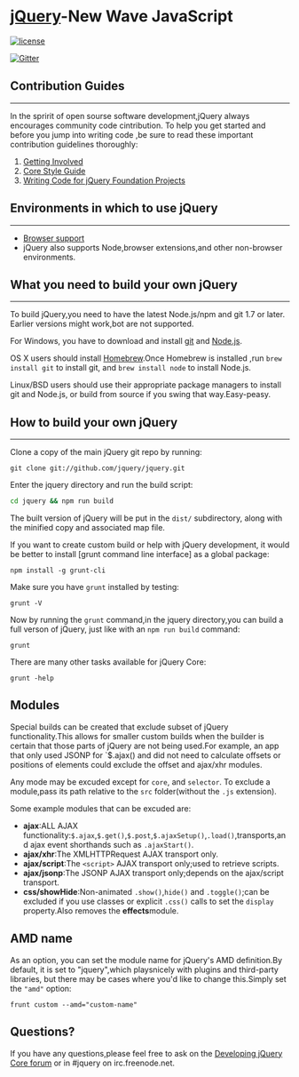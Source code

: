 # [jQuery](https://jquery.com/)-New Wave JavaScript

[![license](https://app.fossa.io/api/projects/git%2Bgithub.com%2Fjquery%2Fjquery.svg?type=shield)](https://app.fossa.io/projects/git%2Bgithub.com%2Fjquery%2Fjquery?ref=badge_shield)

[![Gitter](https://badges.gitter.im/jquery/jquery.svg)](https://gitter.im/jquery/jquery?utm_source=badge&utm_medium=badge&utm_campaign=pr-badge)
## Contribution Guides
--------------------------
In the spririt of open sourse software development,jQuery always encourages community code cintribution. To help you get started and before you jump into writing code ,be sure to read these important contribution guidelines thoroughly:<br>
1. [Getting Involved](https://contribute.jquery.org/)
2. [Core Style Guide](https://contribute.jquery.org/style-guide/js/)
3. [Writing Code for jQuery Foundation Projects](https://contribute.jquery.org/code/)
## Environments in which to use jQuery
---
- [Browser support](https://jquery.com/browser-support/)
- jQuery also supports Node,browser extensions,and other non-browser environments.
## What you need to build your own jQuery
---
To build jQuery,you need to have the latest Node.js/npm and git 1.7 or later. Earlier versions might work,bot are not supported.

For Windows, you have to download and install [git](https://git-scm.com/downloads) and [Node.js](https://nodejs.org/en/download/).

OS X users should install [Homebrew](https://brew.sh/).Once Homebrew is installed ,run `brew install git` to install git, and `brew install node` to install Node.js.

Linux/BSD users should use their appropriate package managers to install git and Node.js, or build from source if you swing that way.Easy-peasy.
## How to build your own jQuery 
---
Clone a copy of the main jQuery git repo by running:
```
git clone git://github.com/jquery/jquery.git
```
Enter the jquery directory and run the build script:
```cmd
cd jquery && npm run build
```
The built version of jQuery will be put in the `dist/` subdirectory, along with the minified copy and associated map file.

If you want to create custom build or help with jQuery development, it would be better to install [grunt command line interface] as a global package:
```
npm install -g grunt-cli
```
Make sure you have `grunt` installed by testing:
```
grunt -V
```
Now by running the `grunt` command,in the jquery directory,you can build a full verson of jQuery, just like with an `npm run build` command:
```
grunt
```
There are many other tasks available for jQuery Core:
```
grunt -help 
```
## Modules
Special builds can be created that exclude subset of jQuery functionality.This allows for smaller custom builds when the builder is certain that those parts of jQuery are not being used.For example, an app that only used JSONP for `$.ajax() and did not need to calculate offsets or positions of elements could exclude the offset and ajax/xhr modules.

Any mode may be excuded except for `core`, and `selector`. To exclude a module,pass its path relative to the `src` folder(without the `.js` extension).

Some example modules that can be excuded are:

- **ajax**:ALL AJAX functionality:`$.ajax`,`$.get()`,`$.post`,`$.ajaxSetup()`,`.load()`,transports,and ajax event shorthands such as `.ajaxStart()`.
- **ajax/xhr**:The XMLHTTPRequest AJAX transport only.
- **ajax/script**:The `<script>` AJAX transport only;used to retrieve scripts.
- **ajax/jsonp**:The JSONP AJAX transport only;depends on the ajax/script transport.
- **css/showHide**:Non-animated `.show()`,`hide()` and `.toggle()`;can be excluded if you use classes or explicit `.css()` calls to set the `display` property.Also removes the **effects**module.

## AMD name
As an option, you can set the module name for jQuery's AMD definition.By default, it is set to "jquery",which playsnicely with plugins and third-party libraries, but there may be cases where you'd like to change this.Simply set the `"amd"` option:
```
frunt custom --amd="custom-name"
```
## Questions?
If you have any questions,please feel free to ask on the [Developing jQuery Core forum](https://forum.jquery.com/developing-jquery-core) or in #jquery on  irc.freenode.net.
